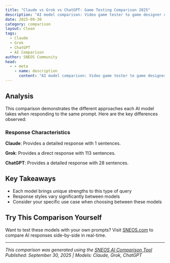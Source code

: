 ```yaml
---
title: "Claude vs Grok vs ChatGPT: Game Testing Comparison 2025"
description: "AI model comparison: Video game tester to game designer career progression..."
date: 2025-09-30
category: comparison
layout: Clean
tags:
  - Claude
  - Grok
  - ChatGPT
  - AI Comparison
author: SNEOS Community
head:
  - - meta
    - name: description
      content: "AI model comparison: Video game tester to game designer career progression..."
---
```


<ChatComparison
  title="Claude vs Grok vs ChatGPT: Game Testing Comparison 2025"
  prompt="Video game tester to game designer career progression"
  :responses='{
    "Claude": "Here\u0027s a typical career progression path from video game tester to game designer:\n\n## Starting Point: Game Tester/QA Tester\n**Focus areas:**\n- Master bug reporting and documentation\n- Learn game development terminology\n- Understand different game genres and mechanics\n- Build relationships with developers and designers\n\n## Intermediate Roles (2-4 years)\n\n**Senior QA Tester/Lead Tester**\n- Mentor junior testers\n- Coordinate testing schedules\n- Communicate directly with design teams\n\n**QA Analyst**\n- Focus on gameplay balance and user experience\n- Provide design feedback and suggestions\n- Analyze player behavior and game metrics\n\n## Bridge Roles (3-5 years)\n\n**Associate Game Designer**\n- Create and document game features\n- Balance game mechanics and systems\n- Work closely with senior designers\n\n**Level Designer**\n- Design and implement game levels/environments\n- Script gameplay sequences\n- Iterate based on playtesting feedback\n\n## Target Role: Game Designer (5-8\u002B years)\n\n## Skills to Develop Along the Way:\n- **Technical:** Scripting languages, game engines (Unity, Unreal)\n- **Design:** Game theory, player psychology, monetization\n- **Communication:** Writing design documents, presenting ideas\n- **Tools:** Prototyping software, analytics platforms\n\n## Tips for Success:\n- Build a portfolio of game mods or indie projects\n- Network within your company and the broader industry\n- Seek mentorship from current designers\n- Take on design-adjacent tasks whenever possible\n- Consider formal education in game design or related fields\n\nThe transition typically takes 5-10 years, depending on company size, opportunities, and individual initiative.",
    "Grok": "Transitioning from a video game tester to a game designer is a logical and achievable career progression, as both roles are deeply embedded in the game development process, albeit with different focuses and responsibilities. Below is a detailed guide on how to make this transition, including the skills to develop, steps to take, and potential challenges to anticipate.\n\n---\n\n### Understanding the Roles\n**Video Game Tester (Quality Assurance - QA):**\n- Focuses on identifying bugs, glitches, and gameplay issues.\n- Ensures the game meets quality standards before release.\n- Often an entry-level position with repetitive tasks, long hours during crunch periods, and a focus on critical feedback.\n\n**Game Designer:**\n- Responsible for creating the concepts, mechanics, storylines, characters, and overall vision of the game.\n- Works on the creative and technical aspects of game development, often collaborating with artists, programmers, and writers.\n- Requires a deeper understanding of game systems, player psychology, and storytelling.\n\n---\n\n### Steps for Career Progression from Tester to Designer\n\n1. **Leverage Your Current Role as a Tester**\n   - **Understand the Development Process:** As a tester, you are exposed to various stages of game development. Pay attention to how designers, developers, and artists work together. Learn the pipeline (e.g., concept, pre-production, production, testing, release).\n   - **Build Relationships:** Network with game designers and other team members in your company. Ask questions about their work, express interest in design, and seek mentorship opportunities.\n   - **Provide Valuable Feedback:** Go beyond just reporting bugs. Offer suggestions for gameplay improvements, level design tweaks, or narrative elements. This demonstrates your creative thinking and problem-solving skills.\n   - **Document Your Observations:** Keep a journal or portfolio of your feedback, ideas, and insights from testing. Highlight how your input improved the game or solved a design issue.\n\n2. **Develop Relevant Skills**\n   - **Game Design Fundamentals:** Study core concepts like game mechanics, level design, player psychology, and balancing. Resources like books (\u0022The Art of Game Design\u0022 by Jesse Schell), online courses (Coursera, Udemy), and YouTube channels can be invaluable.\n   - **Prototyping Tools:** Learn to use game engines like Unity or Unreal Engine to create basic game prototypes. Familiarity with tools like Godot or Construct 3 can also help. Start small by designing simple games or mods to build a portfolio.\n   - **Scripting and Programming (Optional but Helpful):** While not always required, understanding basic coding (e.g., C# for Unity, Blueprints for Unreal Engine) can give you an edge in communicating with programmers and implementing ideas.\n   - **Writing and Storytelling:** Many game designers work on narrative design. Improve your writing skills for crafting compelling stories, dialogue, and world-building. Tools like Twine can help you create interactive stories.\n   - **Art and Visualization (Optional):** Familiarity with design tools like Photoshop, Blender, or even hand-drawn sketches can help convey your ideas visually.\n   - **Analytical Skills:** Learn to analyze player data and feedback to iterate on designs. Understanding metrics and user experience (UX) principles is crucial for modern game design.\n\n3. **Build a Portfolio**\n   - **Create Small Projects:** Design and prototype small games or levels using game engines. Focus on showcasing creativity, mechanics, and problem-solving.\n   - **Participate in Game Jams:** Join events like Global Game Jam or Ludum Dare to collaborate with others and create games under time constraints. These projects can be portfolio pieces and demonstrate teamwork.\n   - **Document Your Ideas:** Write detailed game design documents (GDDs) for hypothetical games. Include mechanics, story, level layouts, and target audience. Templates for GDDs are available online.\n   - **Showcase Testing Experience:** Include examples of how your testing feedback influenced design decisions or improved a game.\n\n4. **Gain Formal Education or Training (Optional)**\n   - While not always necessary, a degree or certification in game design, computer science, or a related field can help. Many successful designers also come from self-taught backgrounds.\n   - Consider short courses or bootcamps focused on game design and development. Schools like Full Sail University or online platforms like Pluralsight offer relevant programs.\n\n5. **Apply for Junior or Related Roles**\n   - **Look Internally First:** Many companies prefer to promote from within. Express your interest in transitioning to a design role to your manager or HR department. Ask if there are junior designer or assistant designer openings.\n   - **Target Adjacent Roles:** Roles like level designer, narrative designer, or content designer can be stepping stones to a broader game designer position. These often require specific skills (e.g., level design tools or writing).\n   - **Freelance or Indie Work:** If internal opportunities are limited, consider freelance design gigs or working on indie projects to gain experience and build your portfolio.\n\n6. **Network and Stay Current**\n   - **Attend Industry Events:** Participate in gaming conferences (e.g., GDC - Game Developers Conference), meetups, and workshops to meet designers and learn trends.\n   - **Join Online Communities:** Engage in forums like Reddit (r/gamedesign, r/gamedev), Discord groups, or LinkedIn to connect with professionals and share ideas.\n   - **Stay Updated:** Follow industry news, play a variety of games, and analyze what works or doesn\u2019t in their design. Tools like Gamasutra (now Game Developer) and design blogs are great resources.\n\n---\n\n### Skills and Qualities to Highlight in the Transition\n- **Creativity:** Show that you can generate original ideas for gameplay, mechanics, or stories.\n- **Problem-Solving:** Emphasize how your testing experience helps identify and resolve design flaws.\n- **Communication:** Both roles require clear communication, whether reporting bugs or pitching design ideas.\n- **Attention to Detail:** Testing hones this skill, which is critical for creating balanced and polished game designs.\n- **Passion for Games:** A genuine love for gaming and understanding of various genres will set you apart as a designer.\n\n---\n\n### Potential Challenges and How to Overcome Them\n1. **Perception of QA as \u201CLess Creative\u201D:**\n   - Challenge: Some may view testers as lacking the creative skills for design.\n   - Solution: Counter this by showcasing your portfolio, creative feedback, and proactive learning in design tools and theory.\n\n2. **Lack of Formal Experience or Education:**\n   - Challenge: Game designer roles often list experience or degrees as requirements.\n   - Solution: Focus on practical experience through personal projects, game jams, and internal opportunities. Highlight transferable skills from testing.\n\n3. **Competition for Design Roles:**\n   - Challenge: Game design positions are highly competitive.\n   - Solution: Stand out by specializing in a niche (e.g., narrative design, systems design) and building a strong network in the industry.\n\n4. **Time and Resource Constraints:**\n   - Challenge: Learning design while working a demanding QA job can be tough.\n   - Solution: Set realistic goals, dedicate specific hours weekly to learning, and use free or affordable resources (e.g., Unity Learn, free game jams).\n\n---\n\n### Typical Career Path and Timeline\n- **Year 1-2 (Tester):** Gain experience in QA, start learning design basics, and build internal relationships. Begin small personal projects.\n- **Year 2-3 (Transition):** Apply for junior design roles or adjacent positions (e.g., level designer) while continuing to build a portfolio. Seek mentorship.\n- **Year 3-5 (Junior Designer):** Secure a junior design role, focusing on a specific area of design. Continue learning and contributing to larger projects.\n- **Year 5\u002B (Game Designer):** Move into a full game designer role with responsibility for broader aspects of game creation, potentially leading to senior or lead designer positions.\n\nNote: Timelines vary based on individual effort, opportunities, company size, and industry location. Working at smaller studios or indie teams may accelerate progression due to broader role exposure.\n\n---\n\n### Salary Expectations\n- **Video Game Tester:** Entry-level salaries typically range from $30,000\u2013$50,000/year (US), depending on location and studio size. Often hourly or contract-based during crunch periods.\n- **Junior Game Designer:** Salaries range from $50,000\u2013$70,000/year (US), with potential for growth as experience accumulates.\n- **Game Designer:** Mid-level designers can earn $70,000\u2013$100,000/year, while senior or lead designers may earn $100,000\u002B.\n\n---\n\n### Final Tips\n- Be patient and persistent. Transitioning roles takes time, especially in a creative and competitive field like game design.\n- Focus on continuous learning. Game design evolves with technology and player expectations, so staying adaptable is key.\n- Show initiative. Whether through feedback as a tester or personal projects, demonstrating passion and drive will open doors.\n\nBy leveraging your QA experience, building a portfolio, and acquiring design skills, you can successfully transition to a game designer role and contribute creatively to the games you love. If you have specific areas (e.g., tools, genres, or companies) you\u2019re interested in, let me know, and I can tailor further advice!",
    "ChatGPT": "Certainly! Here\u0027s an overview of the typical career progression from a **Video Game Tester** to a **Game Designer**, along with steps you can take to facilitate this transition:\n\n---\n\n### 1. **Start as a Video Game Tester (Quality Assurance - QA Tester)**\n- **Role:** Playing games to identify bugs, glitches, and issues; documenting these problems clearly so the development team can fix them.\n- **Skills to develop:**\n  - Attention to detail\n  - Analytical thinking\n  - Strong communication (clear bug reporting)\n  - Basic understanding of game mechanics and design\n- **Goal:** Gain a deep understanding of how games work internally and improve your knowledge of game development processes.\n\n---\n\n### 2. **Gain Knowledge and Skills in Game Design**\n- **Learn game design principles:** Study game mechanics, player psychology, level design, storytelling, balance, and user experience.\n- **Study tools:** Familiarize yourself with game design software and engines such as Unity, Unreal Engine, or other level editors.\n- **Take courses:** Online courses, certifications, or even a degree in game design, computer science, or a related field can be highly beneficial.\n- **Read widely:** Books like *\u201CThe Art of Game Design\u201D* by Jesse Schell, and *\u201CLevel Up!\u201D* by Scott Rogers offer great foundational knowledge.\n\n---\n\n### 3. **Build a Portfolio**\n- **Create your own games or mods:** Use game engines to build small games or modify existing ones.\n- **Design documents:** Practice writing clear and detailed Game Design Documents (GDDs).\n- **Collaborate:** Participate in game jams or work with indie developers to gain real-world design experience.\n\n---\n\n### 4. **Transition to Junior or Associate Game Designer**\n- **Apply internally:** Many companies prefer to promote QA testers who have shown initiative and design knowledge to junior design roles.\n- **Use your QA experience:** Highlight your knowledge of common bugs, player pain points, and usability issues, demonstrating a player-centric perspective.\n- **Network:** Build relationships with designers, participate in game development meetings, and express your interest in design roles.\n\n---\n\n### 5. **Advance Your Career as a Game Designer**\n- With experience, you can progress to:\n  - Game Designer\n  - Level Designer\n  - Systems Designer\n  - Senior Game Designer\n  - Lead Designer or Creative Director\n\n---\n\n### Additional Tips:\n- **Coding skills:** Learning some basic scripting or programming (e.g., C#, Python) helps you prototype and communicate ideas better.\n- **Communication \u0026 teamwork:** Design is collaborative; strong interpersonal skills are essential.\n- **Stay updated:** Follow industry trends, emerging design patterns, and new technologies.\n\n---\n\n### Summary Timeline\n\n| Stage                     | Focus                                            |\n|---------------------------|-------------------------------------------------|\n| Video Game Tester (QA)     | Bug detection, gameplay understanding            |\n| Learning \u0026 Portfolio Dev.  | Game design principles, tools, create projects   |\n| Junior/Associate Designer  | Entry-level design tasks, internal applications   |\n| Game Designer             | Full design responsibilities, collaborative work |\n| Senior/Lead Designer       | Lead teams, design vision, mentoring              |\n\n---\n\nIf you are currently a video game tester and want to become a game designer, start by expanding your skills, creating your own projects, and seeking opportunities in your current company or elsewhere.\n\nIf you want, I can also suggest some specific learning resources or next steps. Would you like that?"
  }'
  published-date="16:14"
/>

## Analysis

This comparison demonstrates the different approaches each AI model takes when responding to the same prompt. Here are the key differences observed:

### Response Characteristics

**Claude**: Provides a detailed response with 1 sentences. 

**Grok**: Provides a direct response with 113 sentences. 

**ChatGPT**: Provides a detailed response with 28 sentences. 

## Key Takeaways

- Each model brings unique strengths to this type of query
- Response styles vary significantly between models
- Consider your specific use case when choosing between these models

## Try This Comparison Yourself

Want to test these models with your own prompts? Visit [SNEOS.com](https://sneos.com) to compare AI responses side-by-side in real-time.

---

*This comparison was generated using the [SNEOS AI Comparison Tool](https://sneos.com)*
*Published: September 30, 2025 | Models: Claude, Grok, ChatGPT*
